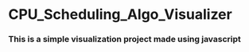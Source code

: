 # CPU_Scheduling_Algo_Visualizer
### This is a simple visualization project made using javascript 



